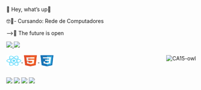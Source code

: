 🦉 Hey, what’s up👋

🤓📌- Cursando: Rede de Computadores

-->🐧 The future is open
<div>
  <a href="https://github.com/CA15">
  <img height="180em" src="https://github-readme-stats.vercel.app/api?username=CA15&show_icons=false&theme=dracula&include_all_commits=true&count_private=true"/>
    <img height="140em" src="https://github-readme-stats.vercel.app/api/top-langs/?username=CA15&layout=compact&langs_count=7&theme=dracula"/>
</div>
<div style="display: inline_block"><br>
  <img align="right" alt="CA15-owl" src="https://imgur.com/T9VPvro.gif">
  <img align="center" alt="CA15-React" height="30" width="40" src="https://raw.githubusercontent.com/devicons/devicon/master/icons/react/react-original.svg">
  <img align="center" alt="CA15-HTML" height="30" width="40" src="https://raw.githubusercontent.com/devicons/devicon/master/icons/html5/html5-original.svg">
  <img align="center" alt="CA15-CSS" height="30" width="40" src="https://raw.githubusercontent.com/devicons/devicon/master/icons/css3/css3-original.svg">
   <div>
     
##
 <div>
  <a href="https://instagram.com/cassiaiam" target="_blank"><img src="https://img.shields.io/badge/Instagram-E4405F?style=for-the-badge&logo=instagram&logoColor=white" target="_blank"></a>
 	<a href="https://www.pinteret.com/cassia" target="_blank"><img src="https://aleen42.github.io/badges/src/pinterest.svg"></a>
  <a href = "mailto:contatocsalmeida15@gmail.com"><img src="https://img.shields.io/badge/-Gmail-%23333?style=for-the-badge&logo=gmail&logoColor=white" target="_blank"></a>
  <a href="https://www.linkedin.com/in/cássia-almeida-739167169" target="_blank"><img src="https://img.shields.io/badge/-LinkedIn-%230077B5?style=for-the-badge&logo=linkedin&logoColor=white" target="_blank"></a>
     
   </div>
  
